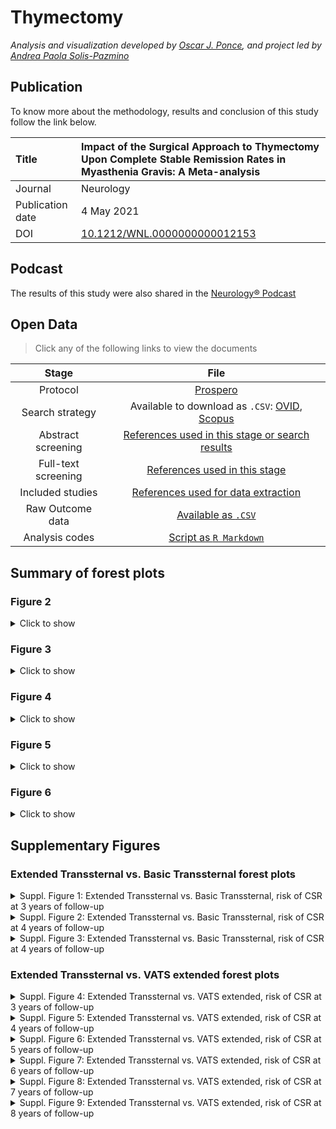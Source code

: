 Thymectomy
================

<i>Analysis and visualization developed by [Oscar J.
Ponce](https://twitter.com/PonceOJ), and project led by [Andrea Paola
Solis-Pazmino](https://twitter.com/paosolpaz18)</i>

## Publication

To know more about the methodology, results and conclusion of this study
follow the link below.

| Title            | Impact of the Surgical Approach to Thymectomy Upon Complete Stable Remission Rates in Myasthenia Gravis: A Meta-analysis |
|:-----------------|:-------------------------------------------------------------------------------------------------------------------------|
| Journal          | Neurology                                                                                                                |
| Publication date | 4 May 2021                                                                                                               |
| DOI              | [10.1212/WNL.0000000000012153](https://n.neurology.org/content/97/4/e357)                                                |

## Podcast

The results of this study were also shared in the [Neurology®
Podcast](https://podcasts.apple.com/us/podcast/impact-of-thymectomy-on-myasthenia-gravis-remission/id266288159?i=1000530091215)

## Open Data

> Click any of the following links to view the documents

|        Stage        |                                                                                                                     File                                                                                                                      |
|:-------------------:|:---------------------------------------------------------------------------------------------------------------------------------------------------------------------------------------------------------------------------------------------:|
|      Protocol       |                                                                              [Prospero](https://www.crd.york.ac.uk/prospero/display_record.php?RecordID=166827)                                                                               |
|   Search strategy   | Available to download as `.CSV`: [OVID](https://github.com/ponceoscarj/Thymectomy/blob/master/1%20Search%20strategy/ovid_search.csv), [Scopus](https://github.com/ponceoscarj/Thymectomy/blob/master/1%20Search%20strategy/scopus_search.csv) |
| Abstract screening  |                                        [References used in this stage or search results](https://github.com/ponceoscarj/Thymectomy/blob/master/Screening_results/articles_for_abstract_screening.txt)                                         |
| Full-text screening |                                                 [References used in this stage](https://github.com/ponceoscarj/Thymectomy/blob/master/Screening_results/articles_for_fulltext_screening.txt)                                                  |
|  Included studies   |                                                     [References used for data extraction](https://github.com/ponceoscarj/Thymectomy/blob/master/Screening_results/included_articles.txt)                                                      |
|  Raw Outcome data   |                                                                   [Available as `.CSV`](https://github.com/ponceoscarj/Thymectomy/blob/master/Data/thymectomy_outcomes.csv)                                                                   |
|   Analysis codes    |                                                                    [Script as `R Markdown`](https://github.com/ponceoscarj/Thymectomy/blob/master/Thymectomy_results.Rmd)                                                                     |

## Summary of forest plots

### Figure 2

<details>
<summary>
Click to show
</summary>

*Risk of achieving Complete Stable Remission in patients with myasthenia
gravis who underwent* ***Extended transsternal thymectomy*** *vs.*
***Transsternal thymectomy*** *at different follow-ups*

![](/Users/oscarponce/Documents/GitHub/Thymectomy/README_files/figure-gfm/unnamed-chunk-1-1.svg)<!-- -->

> To generate this forest plot, we used information from Supplementary
> Figures 1 to 3.

</details>

### Figure 3

<details>
<summary>
Click to show
</summary>

*Risk of achieving Complete Stable Remission in patients with myasthenia
gravis who underwent* ***Transsternal Thymectomy*** *vs.* ***Minimally
Invasive Thymectomy*** *at different follow-ups*
![](/Users/oscarponce/Documents/GitHub/Thymectomy/README_files/figure-gfm/unnamed-chunk-2-1.svg)<!-- -->

> To generate this forest plot, we used information from Supplementary
> Figures 4 to 9.

</details>

### Figure 4

<details>
<summary>
Click to show
</summary>

*Risk of achieving Complete Stable Remission in patients with myasthenia
gravis who underwent* ***different types of minimally invasive
thymectomy*** *at different follow-ups*

![](/Users/oscarponce/Documents/GitHub/Thymectomy/README_files/figure-gfm/unnamed-chunk-3-1.svg)<!-- -->
</details>

### Figure 5

<details>
<summary>
Click to show
</summary>

*Risk of achieving Complete Stable Remission in patients with myasthenia
gravis who underwent* ***VATS extended unilateral*** *vs. those who
underwent* ***VATS extended bilateral*** *thymectomy at different
follow-ups*

![](/Users/oscarponce/Documents/GitHub/Thymectomy/README_files/figure-gfm/unnamed-chunk-4-1.svg)<!-- -->
</details>

### Figure 6

<details>
<summary>
Click to show
</summary>

*Risk of postoperative complications in patients with Myasthenia gravis
undergoing thymectomy by minimally invasive vs. median sternotomy
approaches*

![](/Users/oscarponce/Documents/GitHub/Thymectomy/README_files/figure-gfm/complications_overall-1.svg)<!-- -->
</details>

## Supplementary Figures

### Extended Transsternal vs. Basic Transsternal forest plots

<details>
<summary>
Suppl. Figure 1: Extended Transsternal vs. Basic Transsternal, risk of
CSR at 3 years of follow-up
</summary>
<p>
![](/Users/oscarponce/Documents/GitHub/Thymectomy/README_files/figure-gfm/forestplotma40-1.svg)<!-- -->
</p>
</details>
<details>
<summary>
Suppl. Figure 2: Extended Transsternal vs. Basic Transsternal, risk of
CSR at 4 years of follow-up
</summary>
<p>
![](/Users/oscarponce/Documents/GitHub/Thymectomy/README_files/figure-gfm/forestplotma41-1.svg)<!-- -->
</p>
</details>
<details>
<summary>
Suppl. Figure 3: Extended Transsternal vs. Basic Transsternal, risk of
CSR at 4 years of follow-up
</summary>
<p>
![](/Users/oscarponce/Documents/GitHub/Thymectomy/README_files/figure-gfm/forestplotma42-1.svg)<!-- -->
</p>
</details>

### Extended Transsternal vs. VATS extended forest plots

<details>
<summary>
Suppl. Figure 4: Extended Transsternal vs. VATS extended, risk of CSR at
3 years of follow-up
</summary>
<p>
![](/Users/oscarponce/Documents/GitHub/Thymectomy/README_files/figure-gfm/forestplotma43-1.svg)<!-- -->
</p>
</details>
<details>
<summary>
Suppl. Figure 5: Extended Transsternal vs. VATS extended, risk of CSR at
4 years of follow-up
</summary>
<p>
![](/Users/oscarponce/Documents/GitHub/Thymectomy/README_files/figure-gfm/forestplotma44-1.svg)<!-- -->
</p>
</details>
<details>
<summary>
Suppl. Figure 6: Extended Transsternal vs. VATS extended, risk of CSR at
5 years of follow-up
</summary>
<p>
![](/Users/oscarponce/Documents/GitHub/Thymectomy/README_files/figure-gfm/forestplotma45-1.svg)<!-- -->
</p>
</details>
<details>
<summary>
Suppl. Figure 7: Extended Transsternal vs. VATS extended, risk of CSR at
6 years of follow-up
</summary>
<p>
![](/Users/oscarponce/Documents/GitHub/Thymectomy/README_files/figure-gfm/forestplotma46-1.svg)<!-- -->
</p>
</details>
<details>
<summary>
Suppl. Figure 8: Extended Transsternal vs. VATS extended, risk of CSR at
7 years of follow-up
</summary>
<p>
![](/Users/oscarponce/Documents/GitHub/Thymectomy/README_files/figure-gfm/forestplotma47-1.svg)<!-- -->
</p>
</details>
<details>
<summary>
Suppl. Figure 9: Extended Transsternal vs. VATS extended, risk of CSR at
8 years of follow-up
</summary>
<p>
![](/Users/oscarponce/Documents/GitHub/Thymectomy/README_files/figure-gfm/forestplotma48-1.svg)<!-- -->
</p>
</details>
